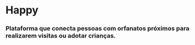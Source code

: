 # Happy

### Plataforma que conecta pessoas com orfanatos próximos para realizarem visitas ou adotar crianças.
